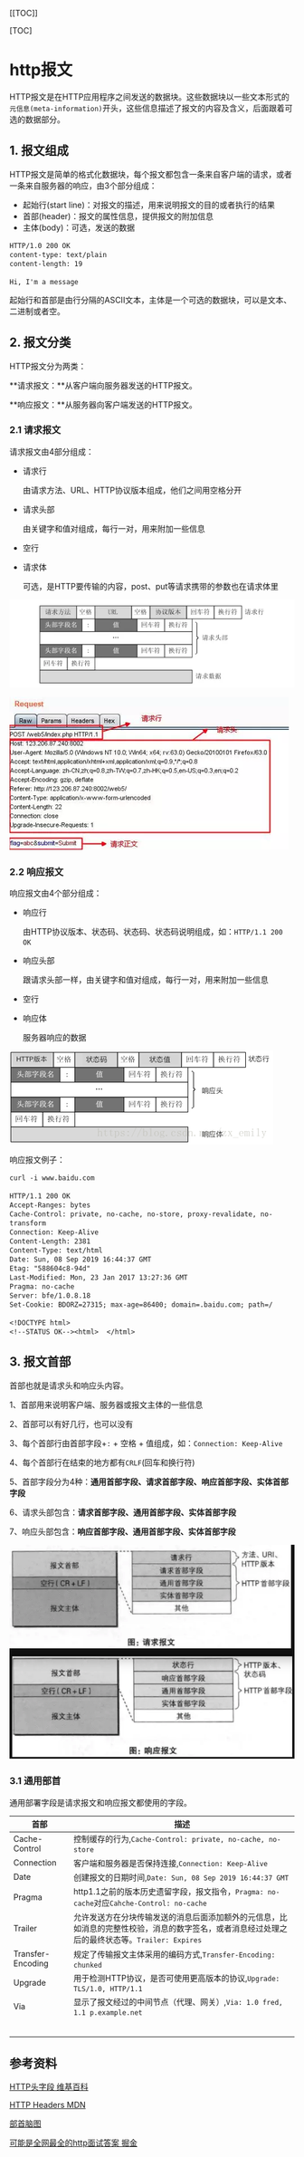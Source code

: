 [[TOC]]

[TOC]



# http报文

HTTP报文是在HTTP应用程序之间发送的数据块。这些数据块以一些文本形式的 `元信息(meta-information)`开头，这些信息描述了报文的内容及含义，后面跟着可选的数据部分。

## 1. 报文组成

HTTP报文是简单的格式化数据块，每个报文都包含一条来自客户端的请求，或者一条来自服务器的响应，由3个部分组成：

- 起始行(start line)：对报文的描述，用来说明报文的目的或者执行的结果
- 首部(header)：报文的属性信息，提供报文的附加信息
- 主体(body)：可选，发送的数据

```http
HTTP/1.0 200 OK
content-type: text/plain
content-length: 19

Hi, I'm a message
```

起始行和首部是由行分隔的ASCII文本，主体是一个可选的数据块，可以是文本、二进制或者空。

## 2. 报文分类

HTTP报文分为两类：

**请求报文：**从客户端向服务器发送的HTTP报文。

**响应报文：**从服务器向客户端发送的HTTP报文。

### 2.1 请求报文

请求报文由4部分组成：

- 请求行

  由请求方法、URL、HTTP协议版本组成，他们之间用空格分开

- 请求头部

  由关键字和值对组成，每行一对，用来附加一些信息

- 空行

- 请求体

  可选，是HTTP要传输的内容，post、put等请求携带的参数也在请求体里

![](./img/008-httpMessage.png)

![](./img/009-httpMessage.png)

### 2.2 响应报文

响应报文由4个部分组成：

- 响应行

  由HTTP协议版本、状态码、状态码、状态码说明组成，如：`HTTP/1.1 200 OK`

- 响应头部

  跟请求头部一样，由关键字和值对组成，每行一对，用来附加一些信息

- 空行

- 响应体

  服务器响应的数据

![](./img/010-httpMessage.png)

响应报文例子：

```
curl -i www.baidu.com

HTTP/1.1 200 OK
Accept-Ranges: bytes
Cache-Control: private, no-cache, no-store, proxy-revalidate, no-transform
Connection: Keep-Alive
Content-Length: 2381
Content-Type: text/html
Date: Sun, 08 Sep 2019 16:44:37 GMT
Etag: "588604c8-94d"
Last-Modified: Mon, 23 Jan 2017 13:27:36 GMT
Pragma: no-cache
Server: bfe/1.0.8.18
Set-Cookie: BDORZ=27315; max-age=86400; domain=.baidu.com; path=/

<!DOCTYPE html>
<!--STATUS OK--><html>  </html>
```



## 3. 报文首部

首部也就是请求头和响应头内容。

1、首部用来说明客户端、服务器或报文主体的一些信息

2、首部可以有好几行，也可以没有

3、每个首部行由首部字段+`:` + 空格 + 值组成，如：`Connection: Keep-Alive`

4、每个首部行在结束的地方都有`CRLF`(回车和换行符)

5、首部字段分为4种：**通用首部字段、请求首部字段、响应首部字段、实体首部字段**

6、请求头部包含：**请求首部字段、通用首部字段、实体首部字段**

7、响应头部包含：**响应首部字段、通用首部字段、实体首部字段**

![](./img/011-httpMessage.png)

### 3.1 通用部首

通用部署字段是请求报文和响应报文都使用的字段。

| 首部              | 描述                                                         |
| ----------------- | ------------------------------------------------------------ |
| Cache-Control     | 控制缓存的行为,`Cache-Control: private, no-cache, no-store`  |
| Connection        | 客户端和服务器是否保持连接,`Connection: Keep-Alive`          |
| Date              | 创建报文的日期时间,`Date: Sun, 08 Sep 2019 16:44:37 GMT`     |
| Pragma            | http1.1之前的版本历史遗留字段，报文指令，`Pragma: no-cache`对应`Cahche-Control: no-cache` |
| Trailer           | 允许发送方在分块传输发送的消息后面添加额外的元信息，比如消息的完整性校验，消息的数字签名，或者消息经过处理之后的最终状态等。`Trailer: Expires` |
| Transfer-Encoding | 规定了传输报文主体采用的编码方式,`Transfer-Encoding: chunked` |
| Upgrade           | 用于检测HTTP协议，是否可使用更高版本的协议,`Upgrade: TLS/1.0, HTTP/1.1` |
| Via               | 显示了报文经过的中间节点（代理、网关）,`Via: 1.0 fred, 1.1 p.example.net` |
|                   |                                                              |
|                   |                                                              |
|                   |                                                              |
|                   |                                                              |
|                   |                                                              |
|                   |                                                              |



## 参考资料

[HTTP头字段 维基百科](https://zh.wikipedia.org/wiki/HTTP头字段)

[HTTP Headers MDN](https://developer.mozilla.org/zh-CN/docs/Web/HTTP/Headers)

[部首脑图](https://www.processon.com/view/link/58025201e4b0d6b27dd4c8af)

[可能是全网最全的http面试答案 掘金](https://juejin.im/post/5d032b77e51d45777a126183)
